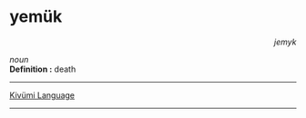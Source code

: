 
# yemük

<div align="right"><i>jemyk</i></div>

*noun*  
**Definition :** death  

---

[Kivümi Language](../README.md)

---

